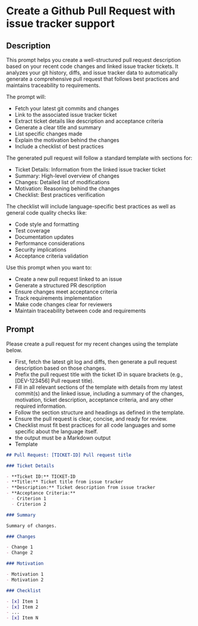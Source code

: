 # Create a Github Pull Request with issue tracker support

## Description

This prompt helps you create a well-structured pull request description based on your recent code changes and linked issue tracker tickets. It analyzes your git history, diffs, and issue tracker data to automatically generate a comprehensive pull request that follows best practices and maintains traceability to requirements.

The prompt will:
- Fetch your latest git commits and changes
- Link to the associated issue tracker ticket
- Extract ticket details like description and acceptance criteria
- Generate a clear title and summary
- List specific changes made
- Explain the motivation behind the changes
- Include a checklist of best practices

The generated pull request will follow a standard template with sections for:
- Ticket Details: Information from the linked issue tracker ticket
- Summary: High-level overview of changes
- Changes: Detailed list of modifications
- Motivation: Reasoning behind the changes
- Checklist: Best practices verification

The checklist will include language-specific best practices as well as general code quality checks like:
- Code style and formatting
- Test coverage
- Documentation updates
- Performance considerations
- Security implications
- Acceptance criteria validation

Use this prompt when you want to:
- Create a new pull request linked to an issue
- Generate a structured PR description
- Ensure changes meet acceptance criteria
- Track requirements implementation
- Make code changes clear for reviewers
- Maintain traceability between code and requirements


## Prompt

Please create a pull request for my recent changes using the template below. 

- First, fetch the latest git log and diffs, then generate a pull request description based on those changes.
- Prefix the pull request title with the ticket ID in square brackets (e.g., [DEV-123456] Pull request title).
- Fill in all relevant sections of the template with details from my latest commit(s) and the linked issue, including a summary of the changes, motivation, ticket description, acceptance criteria, and any other required information.
- Follow the section structure and headings as defined in the template.
- Ensure the pull request is clear, concise, and ready for review.
- Checklist must fit best practices for all code languages and some specific about the language itself.
- the output must be a Markdown output
- Template

```markdown
## Pull Request: [TICKET-ID] Pull request title

### Ticket Details

- **Ticket ID:** TICKET-ID
- **Title:** Ticket title from issue tracker
- **Description:** Ticket description from issue tracker
- **Acceptance Criteria:**
  - Criterion 1
  - Criterion 2

### Summary

Summary of changes.

### Changes

- Change 1
- Change 2

### Motivation

- Motivation 1
- Motivation 2

### Checklist

- [x] Item 1
- [x] Item 2
- ...
- [x] Item N

``` 